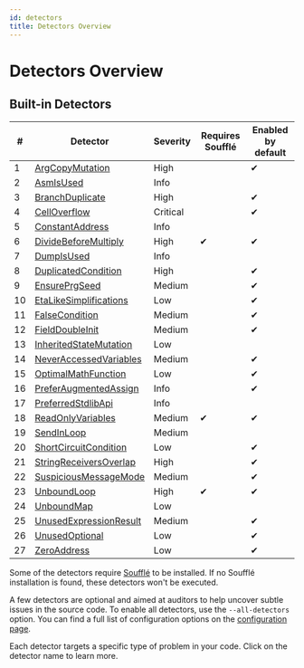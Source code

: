 ```yaml
---
id: detectors
title: Detectors Overview
---
```


# Detectors Overview

## Built-in Detectors

| #  | Detector | Severity | Requires Soufflé | Enabled by default |
|----|-----------|-----------|--------------------|---------------------|
| 1  | [ArgCopyMutation](./detectors/ArgCopyMutation.md) | High |  | ✔ |
| 2  | [AsmIsUsed](./detectors/AsmIsUsed.md) | Info |  |  |
| 3  | [BranchDuplicate](./detectors/BranchDuplicate.md) | High |  | ✔ |
| 4  | [CellOverflow](./detectors/CellOverflow.md) | Critical |  | ✔ |
| 5  | [ConstantAddress](./detectors/ConstantAddress.md) | Info |  |  |
| 6  | [DivideBeforeMultiply](./detectors/DivideBeforeMultiply.md) | High | ✔ | ✔ |
| 7  | [DumpIsUsed](./detectors/DumpIsUsed.md) | Info |  |  |
| 8  | [DuplicatedCondition](./detectors/DuplicatedCondition.md) | High |  | ✔ |
| 9  | [EnsurePrgSeed](./detectors/EnsurePrgSeed.md) | Medium |  | ✔ |
| 10  | [EtaLikeSimplifications](./detectors/EtaLikeSimplifications.md) | Low |  | ✔ |
| 11  | [FalseCondition](./detectors/FalseCondition.md) | Medium |  | ✔ |
| 12  | [FieldDoubleInit](./detectors/FieldDoubleInit.md) | Medium |  | ✔ |
| 13  | [InheritedStateMutation](./detectors/InheritedStateMutation.md) | Low |  |  |
| 14  | [NeverAccessedVariables](./detectors/NeverAccessedVariables.md) | Medium |  | ✔ |
| 15  | [OptimalMathFunction](./detectors/OptimalMathFunction.md) | Low |  | ✔ |
| 16  | [PreferAugmentedAssign](./detectors/PreferAugmentedAssign.md) | Info |  | ✔ |
| 17  | [PreferredStdlibApi](./detectors/PreferredStdlibApi.md) | Info |  |  |
| 18  | [ReadOnlyVariables](./detectors/ReadOnlyVariables.md) | Medium | ✔ | ✔ |
| 19  | [SendInLoop](./detectors/SendInLoop.md) | Medium |  |  |
| 20  | [ShortCircuitCondition](./detectors/ShortCircuitCondition.md) | Low |  | ✔ |
| 21  | [StringReceiversOverlap](./detectors/StringReceiversOverlap.md) | High |  | ✔ |
| 22  | [SuspiciousMessageMode](./detectors/SuspiciousMessageMode.md) | Medium |  | ✔ |
| 23  | [UnboundLoop](./detectors/UnboundLoop.md) | High | ✔ | ✔ |
| 24  | [UnboundMap](./detectors/UnboundMap.md) | Low |  |  |
| 25  | [UnusedExpressionResult](./detectors/UnusedExpressionResult.md) | Medium |  | ✔ |
| 26  | [UnusedOptional](./detectors/UnusedOptional.md) | Low |  | ✔ |
| 27  | [ZeroAddress](./detectors/ZeroAddress.md) | Low |  | ✔ |

Some of the detectors require [Soufflé](https://souffle-lang.github.io/install) to be installed. If no Soufflé installation is found, these detectors won't be executed.

A few detectors are optional and aimed at auditors to help uncover subtle issues in the source code. To enable all detectors, use the `--all-detectors` option. You can find a full list of configuration options on the [configuration page](./tutorial/configuration.md).

Each detector targets a specific type of problem in your code. Click on the detector name to learn more.
